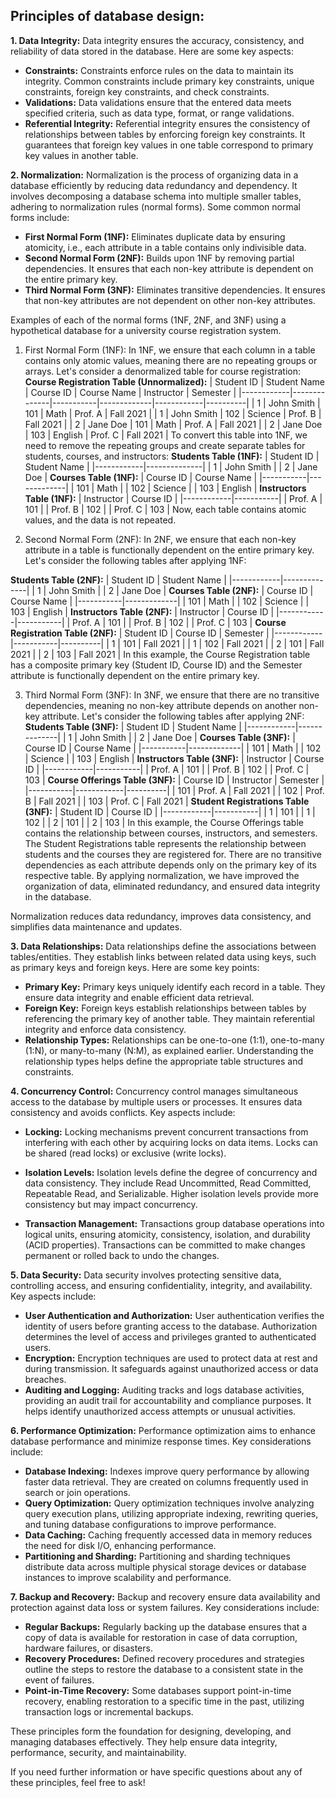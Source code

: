 ## Principles of database design:

**1. Data Integrity:**
Data integrity ensures the accuracy, consistency, and reliability of data stored in the database. Here are some key aspects:

- **Constraints:** Constraints enforce rules on the data to maintain its integrity. Common constraints include primary key constraints, unique constraints, foreign key constraints, and check constraints.
- **Validations:** Data validations ensure that the entered data meets specified criteria, such as data type, format, or range validations.
- **Referential Integrity:** Referential integrity ensures the consistency of relationships between tables by enforcing foreign key constraints. It guarantees that foreign key values in one table correspond to primary key values in another table.

**2. Normalization:**
Normalization is the process of organizing data in a database efficiently by reducing data redundancy and dependency. It involves decomposing a database schema into multiple smaller tables, adhering to normalization rules (normal forms). Some common normal forms include:

- **First Normal Form (1NF):** Eliminates duplicate data by ensuring atomicity, i.e., each attribute in a table contains only indivisible data.
- **Second Normal Form (2NF):** Builds upon 1NF by removing partial dependencies. It ensures that each non-key attribute is dependent on the entire primary key.
- **Third Normal Form (3NF):** Eliminates transitive dependencies. It ensures that non-key attributes are not dependent on other non-key attributes.

Examples of each of the normal forms (1NF, 2NF, and 3NF) using a hypothetical database for a university course registration system.

 1. First Normal Form (1NF):
In 1NF, we ensure that each column in a table contains only atomic values, meaning there are no repeating groups or arrays. Let's consider a denormalized table for course registration:
 **Course Registration Table (Unnormalized):**
| Student ID | Student Name | Course ID | Course Name | Instructor | Semester |
|------------|--------------|-----------|-------------|------------|----------|
| 1          | John Smith   | 101       | Math        | Prof. A    | Fall 2021 |
| 1          | John Smith   | 102       | Science     | Prof. B    | Fall 2021 |
| 2          | Jane Doe     | 101       | Math        | Prof. A    | Fall 2021 |
| 2          | Jane Doe     | 103       | English     | Prof. C    | Fall 2021 |
 To convert this table into 1NF, we need to remove the repeating groups and create separate tables for students, courses, and instructors:
 **Students Table (1NF):**
| Student ID | Student Name |
|------------|--------------|
| 1          | John Smith   |
| 2          | Jane Doe     |
 **Courses Table (1NF):**
| Course ID | Course Name |
|-----------|-------------|
| 101       | Math        |
| 102       | Science     |
| 103       | English     |
 **Instructors Table (1NF):**
| Instructor | Course ID |
|------------|-----------|
| Prof. A    | 101       |
| Prof. B    | 102       |
| Prof. C    | 103       |
 Now, each table contains atomic values, and the data is not repeated.

 2. Second Normal Form (2NF):
In 2NF, we ensure that each non-key attribute in a table is functionally dependent on the entire primary key. Let's consider the following tables after applying 1NF:

 **Students Table (2NF):**
| Student ID | Student Name |
|------------|--------------|
| 1          | John Smith   |
| 2          | Jane Doe     |
 **Courses Table (2NF):**
| Course ID | Course Name |
|-----------|-------------|
| 101       | Math        |
| 102       | Science     |
| 103       | English     |
 **Instructors Table (2NF):**
| Instructor | Course ID |
|------------|-----------|
| Prof. A    | 101       |
| Prof. B    | 102       |
| Prof. C    | 103       |
 **Course Registration Table (2NF):**
| Student ID | Course ID | Semester |
|------------|-----------|----------|
| 1          | 101       | Fall 2021 |
| 1          | 102       | Fall 2021 |
| 2          | 101       | Fall 2021 |
| 2          | 103       | Fall 2021 |
 In this example, the Course Registration table has a composite primary key (Student ID, Course ID) and the Semester attribute is functionally dependent on the entire primary key.

 3. Third Normal Form (3NF):
In 3NF, we ensure that there are no transitive dependencies, meaning no non-key attribute depends on another non-key attribute. Let's consider the following tables after applying 2NF:
 **Students Table (3NF):**
| Student ID | Student Name |
|------------|--------------|
| 1          | John Smith   |
| 2          | Jane Doe     |
 **Courses Table (3NF):**
| Course ID | Course Name |
|-----------|-------------|
| 101       | Math        |
| 102       | Science     |
| 103       | English     |
 **Instructors Table (3NF):**
| Instructor | Course ID |
|------------|-----------|
| Prof. A    | 101       |
| Prof. B    | 102       |
| Prof. C    | 103       |
 **Course Offerings Table (3NF):**
| Course ID | Instructor | Semester |
|-----------|------------|----------|
| 101       | Prof. A    | Fall 2021 |
| 102       | Prof. B    | Fall 2021 |
| 103       | Prof. C    | Fall 2021 |
 **Student Registrations Table (3NF):**
| Student ID | Course ID |
|------------|-----------|
| 1          | 101       |
| 1          | 102       |
| 2          | 101       |
| 2          | 103       |
 In this example, the Course Offerings table contains the relationship between courses, instructors, and semesters. The Student Registrations table represents the relationship between students and the courses they are registered for. There are no transitive dependencies as each attribute depends only on the primary key of its respective table.
 By applying normalization, we have improved the organization of data, eliminated redundancy, and ensured data integrity in the database.

Normalization reduces data redundancy, improves data consistency, and simplifies data maintenance and updates.

**3. Data Relationships:**
Data relationships define the associations between tables/entities. They establish links between related data using keys, such as primary keys and foreign keys. Here are some key points:

- **Primary Key:** Primary keys uniquely identify each record in a table. They ensure data integrity and enable efficient data retrieval.
- **Foreign Key:** Foreign keys establish relationships between tables by referencing the primary key of another table. They maintain referential integrity and enforce data consistency.
- **Relationship Types:** Relationships can be one-to-one (1:1), one-to-many (1:N), or many-to-many (N:M), as explained earlier. Understanding the relationship types helps define the appropriate table structures and constraints.

**4. Concurrency Control:**
Concurrency control manages simultaneous access to the database by multiple users or processes. It ensures data consistency and avoids conflicts. Key aspects include:

- **Locking:** Locking mechanisms prevent concurrent transactions from interfering with each other by acquiring locks on data items. Locks can be shared (read locks) or exclusive (write locks).
- **Isolation Levels:** Isolation levels define the degree of concurrency and data consistency. They include Read Uncommitted, Read Committed, Repeatable Read, and Serializable. Higher isolation levels provide more consistency but may impact concurrency.

- **Transaction Management:** Transactions group database operations into logical units, ensuring atomicity, consistency, isolation, and durability (ACID properties). Transactions can be committed to make changes permanent or rolled back to undo the changes.

**5. Data Security:**
Data security involves protecting sensitive data, controlling access, and ensuring confidentiality, integrity, and availability. Key aspects include:

- **User Authentication and Authorization:** User authentication verifies the identity of users before granting access to the database. Authorization determines the level of access and privileges granted to authenticated users.
- **Encryption:** Encryption techniques are used to protect data at rest and during transmission. It safeguards against unauthorized access or data breaches.
- **Auditing and Logging:** Auditing tracks and logs database activities, providing an audit trail for accountability and compliance purposes. It helps identify unauthorized access attempts or unusual activities.

**6. Performance Optimization:**
Performance optimization aims to enhance database performance and minimize response times. Key considerations include:

- **Database Indexing:** Indexes improve query performance by allowing faster data retrieval. They are created on columns frequently used in search or join operations.
- **Query Optimization:** Query optimization techniques involve analyzing query execution plans, utilizing appropriate indexing, rewriting queries, and tuning database configurations to improve performance.
- **Data Caching:** Caching frequently accessed data in memory reduces the need for disk I/O, enhancing performance.
- **Partitioning and Sharding:** Partitioning and sharding techniques distribute data across multiple physical storage devices or database instances to improve scalability and performance.

**7. Backup and Recovery:**
Backup and recovery ensure data availability and protection against data loss or system failures. Key considerations include:

- **Regular Backups:** Regularly backing up the database ensures that a copy of data is available for restoration in case of data corruption, hardware failures, or disasters.
- **Recovery Procedures:** Defined recovery procedures and strategies outline the steps to restore the database to a consistent state in the event of failures.
- **Point-in-Time Recovery:** Some databases support point-in-time recovery, enabling restoration to a specific time in the past, utilizing transaction logs or incremental backups.

These principles form the foundation for designing, developing, and managing databases effectively. They help ensure data integrity, performance, security, and maintainability.

If you need further information or have specific questions about any of these principles, feel free to ask!